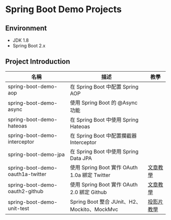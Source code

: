 # Spring Boot Demo Projects



## Environment

* JDK 1.8
* Spring Boot 2.x



## Project Introduction

| 名稱                             | 描述                                          | 教學                                                         |
| -------------------------------- | --------------------------------------------- | ------------------------------------------------------------ |
| spring-boot-demo-aop             | 在 Spring Boot 中配置 Spring AOP              |                                                              |
| spring-boot-demo-async           | 使用 Spring Boot 的 @Async 功能               |                                                              |
| spring-boot-demo-hateoas         | 在 Spring Boot 中使用 Spring Hateoas          |                                                              |
| spring-boot-demo-interceptor     | 在 Spring Boot 中配置攔截器 Interceptor       |                                                              |
| spring-boot-demo-jpa             | 在 Spring Boot 中使用 Spring Data JPA         |                                                              |
| spring-boot-demo-oauth1a-twitter | 使用 Spring Boot 實作 OAuth 1.0a 綁定 Twitter | [文章教學](https://kucw.github.io/blog/2019/12/spring-oauth1a-bind-twitter/) |
| spring-boot-demo-oauth2-github   | 使用 Spring Boot 實作 OAuth 2.0 綁定 Github   | [文章教學](https://kucw.github.io/blog/2019/12/spring-oauth2-bind-github/) |
| spring-boot-demo-unit-test       | Spring Boot 整合 JUnit、H2、Mockito、MockMvc  | [投影片教學](https://github.com/kucw/spring-boot-demo/blob/master/spring-boot-demo-unit-test/Spring%20Boot%20with%20Unit%20Test.pdf) |

